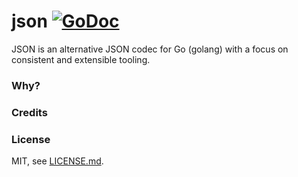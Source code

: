 # json [![GoDoc](https://img.shields.io/badge/godoc-reference-blue.svg?style=flat-square)](https://godoc.org/github.com/omeid/json)
JSON is an alternative JSON codec for Go (golang) with a focus on consistent and extensible tooling.

### Why?


### Credits


### License 
MIT, see [LICENSE.md](./LICENSE.md).
